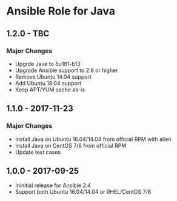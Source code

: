 Ansible Role for Java
=====================

1.2.0 - TBC
-----------

### Major Changes

-   Upgrde Jave to 8u181-b13
-   Upgrade Ansible support to 2.6 or higher
-   Remove Ubuntu 14.04 support
-   Add Ubuntu 18.04 support
-   Keep APT/YUM cache as-is

1.1.0 - 2017-11-23
------------------

### Major Changes

-   Install Java on Ubuntu 16.04/14.04 from official RPM with alien
-   Install Java on CentOS 7/6 from official RPM
-   Update test cases

1.0.0 - 2017-09-25
------------------

-   Ininitial release for Ansible 2.4
-   Support both Ubuntu 16.04/14.04 or RHEL/CentOS 7/6
